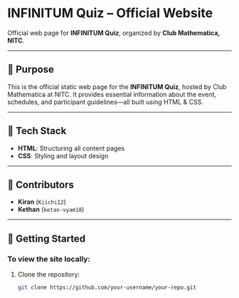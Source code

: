 # INFINITUM Quiz – Official Website

Official web page for **INFINITUM Quiz**, organized by **Club Mathematica, NITC**.

---

## 🎯 Purpose
This is the official static web page for the **INFINITUM Quiz**, hosted by Club Mathematica at NITC. It provides essential information about the event, schedules, and participant guidelines—all built using HTML & CSS.

---

## 🔧 Tech Stack
- **HTML**: Structuring all content pages  
- **CSS**: Styling and layout design  

---

## 👥 Contributors
- **Kiran** (`Kiichi12`)  
- **Kethan** (`ketan-vyam18`)  

---

## 🚀 Getting Started

### To view the site locally:
1. Clone the repository:  
   ```bash
   git clone https://github.com/your-username/your-repo.git
